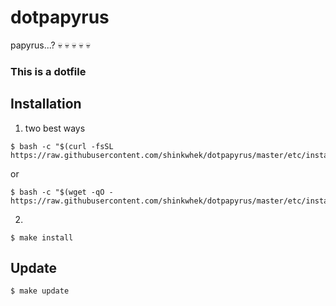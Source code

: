 # dotpapyrus

papyrus...? :skull: :skull: :skull: :skull: :skull:

### This is a dotfile

## Installation

1. two best ways

```
$ bash -c "$(curl -fsSL https://raw.githubusercontent.com/shinkwhek/dotpapyrus/master/etc/install.sh)"
```

or

```
$ bash -c "$(wget -qO - https://raw.githubusercontent.com/shinkwhek/dotpapyrus/master/etc/install.sh)"
```

2.
```$ make install```


## Update

```
$ make update
```
